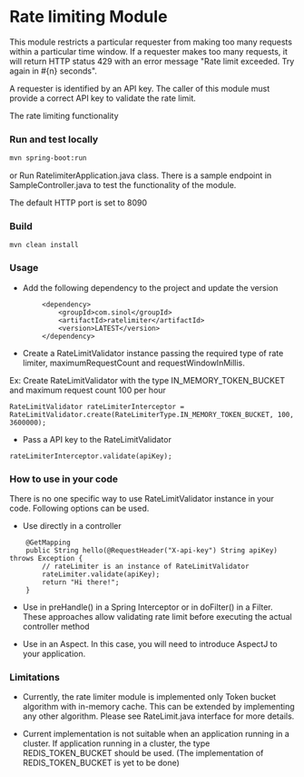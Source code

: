 # Rate limiting Module

This module restricts a particular requester from making too many requests within a particular time window. If a requester makes too many requests, it will return HTTP status 429 with an error message "Rate limit exceeded. Try again in #{n} seconds". 

A requester is identified by an API key. The caller of this module must provide a correct API key to validate the rate limit.

The rate limiting functionality 

### Run and test locally
```bash
mvn spring-boot:run
```
or Run RatelimiterApplication.java class. There is a sample endpoint in SampleController.java to test the functionality of the module.


The default HTTP port is set to 8090

### Build

```
mvn clean install
```

### Usage
* Add the following dependency to the project and update the version

```
		<dependency>
			<groupId>com.sinol</groupId>
			<artifactId>ratelimiter</artifactId>
			<version>LATEST</version>
		</dependency>
```

* Create a RateLimitValidator instance passing the required type of rate limiter, maximumRequestCount and requestWindowInMillis.

Ex: Create RateLimitValidator with the type IN_MEMORY_TOKEN_BUCKET and maximum request count 100 per hour

```
RateLimitValidator rateLimiterInterceptor = RateLimitValidator.create(RateLimiterType.IN_MEMORY_TOKEN_BUCKET, 100, 3600000);
```

* Pass a API key to the RateLimitValidator

```
rateLimiterInterceptor.validate(apiKey);
```

###  How to use in your code
There is no one specific way to use RateLimitValidator instance in your code. Following options can be used.

* Use directly in a controller
	
```
	@GetMapping
	public String hello(@RequestHeader("X-api-key") String apiKey) throws Exception {
	    // rateLimiter is an instance of RateLimitValidator
		rateLimiter.validate(apiKey);
		return "Hi there!";
	}
```

* Use in preHandle() in a Spring Interceptor or in doFilter() in a Filter. These approaches allow validating rate limit before executing the actual controller method

* Use in an Aspect. In this case, you will need to introduce AspectJ to your application.

### Limitations

* Currently, the rate limiter module is implemented only Token bucket algorithm with in-memory cache. This can be extended by implementing any other algorithm. Please see RateLimit.java interface for more details.

* Current implementation is not suitable when an application running in a cluster. If application running in a cluster, the type REDIS_TOKEN_BUCKET should be used. (The implementation of REDIS_TOKEN_BUCKET is yet to be done) 




